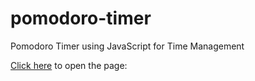 # pomodoro-timer
Pomodoro Timer using JavaScript for Time Management

<a href="">Click here</a> to open the page: 


